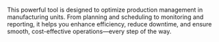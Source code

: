 This powerful tool is designed to optimize production management in manufacturing units. From planning and scheduling to monitoring and reporting, it helps you enhance efficiency, reduce downtime, and ensure smooth, cost-effective operations—every step of the way.
